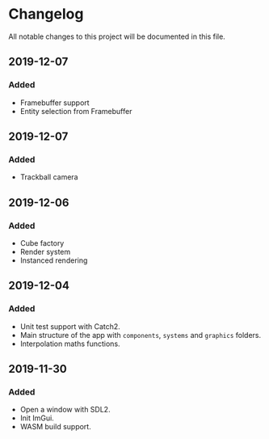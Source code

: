 # Changelog

All notable changes to this project will be documented in this file.

## 2019-12-07

### Added

- Framebuffer support
- Entity selection from Framebuffer

## 2019-12-07

### Added

- Trackball camera

## 2019-12-06

### Added

- Cube factory
- Render system
- Instanced rendering

## 2019-12-04

### Added

- Unit test support with Catch2.
- Main structure of the app with `components`, `systems` and `graphics` folders.
- Interpolation maths functions.

## 2019-11-30

### Added

- Open a window with SDL2.
- Init ImGui.
- WASM build support.
